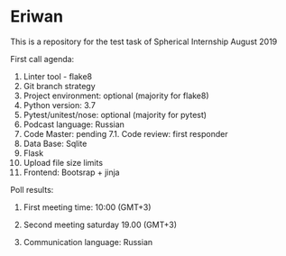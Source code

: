 # Eriwan
This is a repository for the test task of Spherical Internship August 2019

First call agenda:
1. Linter tool - flake8
2. Git branch strategy
3. Project environment: optional (majority for flake8)
4. Python version: 3.7
5. Pytest/unitest/nose: optional (majority for pytest)
6. Podcast language: Russian 
7. Code Master: pending
7.1. Code review: first responder
8. Data Base: Sqlite
9. Flask
10. Upload file size limits
11. Frontend: Bootsrap + jinja


Poll results:
1. First meeting time: 10:00 (GMT+3)
2. Second meeting saturday 19.00 (GMT+3)


3. Communication language: Russian
